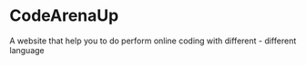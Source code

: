 # CodeArenaUp
A website that help you to do perform online coding with different - different language
